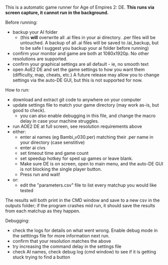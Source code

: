 This is a automatic game runner for Age of Empires 2: DE. **This runs via screen capture, it cannot run in the background.**

Before running:
- backup your AI folder
  - (this **will** overwrite all .ai files in your ai directory. .per files will be untouched. A backup of all .ai files will be saved to /ai_backup, but to be safe I suggest you backup your ai folder before running)
- confirm your monitor and game are both at 1080x1920p. No other resolutions are supported.
- confirm your graphical settings are all default - ie, no smooth text
- open AoE2 DE and set the game settings to how you want them (difficulty, map, cheats, etc.) A future release may allow you to change settings via the auto-DE GUI, but this is not supported for now.

How to run:
- download and extract git code to anywhere on your computer
- update settings file to match your game directory (may work as-is, but good to check).
  - you can also enable debugging in this file, and change the macro delay in case your machine struggles.
- run AOE2 DE at full screen, see resolution requirements above
- either:
  - enter ai names (eg Bambi_v030.per) matching their .per name in your directory (case senstitive)
  - enter ai civs
  - set timeout time and game count
  - set speedup hotkey for sped up games or leave blank.
  - Make sure DE is on screen, open to main menu, and the auto-DE GUI is not blocking the single player button.
  - Press run and wait!
- or:
  - edit the "parameters.csv" file to list every matchup you would like tested

The results will both print in the CMD window and save to a new csv in the outputs folder; if the program crashes mid run, it should save the results from each matchup as they happen.

Debugging:
- check the logs for details on what went wrong. Enable debug mode in the setttings file for more information next run.
- confirm that your resolution matches the above
- try increasing the command delay in the settings file
- check AI names, check debug log (cmd window) to see if it is getting stuck trying to find a button
